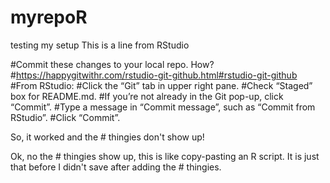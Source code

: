 # myrepoR
testing my setup
This is a line from RStudio

#Commit these changes to your local repo. How?
#https://happygitwithr.com/rstudio-git-github.html#rstudio-git-github
#From RStudio:
#Click the “Git” tab in upper right pane.
#Check “Staged” box for README.md.
#If you’re not already in the Git pop-up, click “Commit”.
#Type a message in “Commit message”, such as “Commit from RStudio”.
#Click “Commit”.

So, it worked and the # thingies don't show up!

Ok, no the # thingies show up, this is like copy-pasting an R script. It is just that before I didn't save after adding the # thingies.